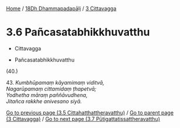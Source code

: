
[Home](/) / [18Dh Dhammapadapāḷi](...md) / [3 Cittavagga](../18Dh/3.md)

# 3.6 Pañcasatabhikkhuvatthu

* Cittavagga

* Pañcasatabhikkhuvatthu

(40.)

43\. _Kumbhūpamaṃ kāyamimaṃ viditvā,_  
_Nagarūpamaṃ cittamidaṃ ṭhapetvā;_  
_Yodhetha māraṃ paññāvudhena,_  
_Jitañca rakkhe anivesano siyā._  


[Go to previous page (3.5 Cittahatthattheravatthu)](3.5.md) / [Go to parent page (3 Cittavagga)](../18Dh/3.md) / [Go to next page (3.7 Pūtigattatissattheravatthu)](3.7.md)


